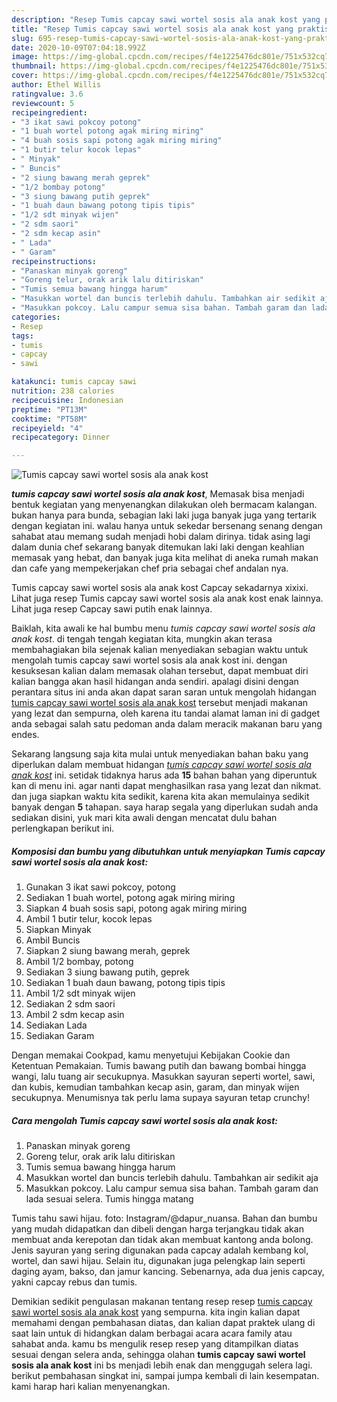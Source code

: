 ```yaml
---
description: "Resep Tumis capcay sawi wortel sosis ala anak kost yang praktis"
title: "Resep Tumis capcay sawi wortel sosis ala anak kost yang praktis"
slug: 695-resep-tumis-capcay-sawi-wortel-sosis-ala-anak-kost-yang-praktis
date: 2020-10-09T07:04:18.992Z
image: https://img-global.cpcdn.com/recipes/f4e1225476dc801e/751x532cq70/tumis-capcay-sawi-wortel-sosis-ala-anak-kost-foto-resep-utama.jpg
thumbnail: https://img-global.cpcdn.com/recipes/f4e1225476dc801e/751x532cq70/tumis-capcay-sawi-wortel-sosis-ala-anak-kost-foto-resep-utama.jpg
cover: https://img-global.cpcdn.com/recipes/f4e1225476dc801e/751x532cq70/tumis-capcay-sawi-wortel-sosis-ala-anak-kost-foto-resep-utama.jpg
author: Ethel Willis
ratingvalue: 3.6
reviewcount: 5
recipeingredient:
- "3 ikat sawi pokcoy potong"
- "1 buah wortel potong agak miring miring"
- "4 buah sosis sapi potong agak miring miring"
- "1 butir telur kocok lepas"
- " Minyak"
- " Buncis"
- "2 siung bawang merah geprek"
- "1/2 bombay potong"
- "3 siung bawang putih geprek"
- "1 buah daun bawang potong tipis tipis"
- "1/2 sdt minyak wijen"
- "2 sdm saori"
- "2 sdm kecap asin"
- " Lada"
- " Garam"
recipeinstructions:
- "Panaskan minyak goreng"
- "Goreng telur, orak arik lalu ditiriskan"
- "Tumis semua bawang hingga harum"
- "Masukkan wortel dan buncis terlebih dahulu. Tambahkan air sedikit aja"
- "Masukkan pokcoy. Lalu campur semua sisa bahan. Tambah garam dan lada sesuai selera. Tumis hingga matang"
categories:
- Resep
tags:
- tumis
- capcay
- sawi

katakunci: tumis capcay sawi 
nutrition: 238 calories
recipecuisine: Indonesian
preptime: "PT13M"
cooktime: "PT58M"
recipeyield: "4"
recipecategory: Dinner

---
```



![Tumis capcay sawi wortel sosis ala anak kost](https://img-global.cpcdn.com/recipes/f4e1225476dc801e/751x532cq70/tumis-capcay-sawi-wortel-sosis-ala-anak-kost-foto-resep-utama.jpg)

<b><i>tumis capcay sawi wortel sosis ala anak kost</i></b>, Memasak bisa menjadi bentuk kegiatan yang menyenangkan dilakukan oleh bermacam kalangan. bukan hanya para bunda, sebagian laki laki juga banyak juga yang tertarik dengan kegiatan ini. walau hanya untuk sekedar bersenang senang dengan sahabat atau memang sudah menjadi hobi dalam dirinya. tidak asing lagi dalam dunia chef sekarang banyak ditemukan laki laki dengan keahlian memasak yang hebat, dan banyak juga kita melihat di aneka rumah makan dan cafe yang mempekerjakan chef pria sebagai chef andalan nya.

Tumis capcay sawi wortel sosis ala anak kost Capcay sekadarnya xixixi. Lihat juga resep Tumis capcay sawi wortel sosis ala anak kost enak lainnya. Lihat juga resep Capcay sawi putih enak lainnya.

Baiklah, kita awali ke hal bumbu menu <i>tumis capcay sawi wortel sosis ala anak kost</i>. di tengah tengah kegiatan kita, mungkin akan terasa membahagiakan bila sejenak kalian menyediakan sebagian waktu untuk mengolah tumis capcay sawi wortel sosis ala anak kost ini. dengan kesuksesan kalian dalam memasak olahan tersebut, dapat membuat diri kalian bangga akan hasil hidangan anda sendiri. apalagi disini dengan perantara situs ini anda akan dapat saran saran untuk mengolah hidangan <u>tumis capcay sawi wortel sosis ala anak kost</u> tersebut menjadi makanan yang lezat dan sempurna, oleh karena itu tandai alamat laman ini di gadget anda sebagai salah satu pedoman anda dalam meracik makanan baru yang endes.


Sekarang langsung saja kita mulai untuk menyediakan bahan baku yang diperlukan dalam membuat hidangan <u><i>tumis capcay sawi wortel sosis ala anak kost</i></u> ini. setidak tidaknya harus ada <b>15</b> bahan bahan yang diperuntuk kan di menu ini. agar nanti dapat menghasilkan rasa yang lezat dan nikmat. dan juga siapkan waktu kita sedikit, karena kita akan memulainya sedikit banyak dengan <b>5</b> tahapan. saya harap segala yang diperlukan sudah anda sediakan disini, yuk mari kita awali dengan mencatat dulu bahan perlengkapan berikut ini.

<!--inarticleads1-->

##### Komposisi dan bumbu yang dibutuhkan untuk menyiapkan Tumis capcay sawi wortel sosis ala anak kost:

1. Gunakan 3 ikat sawi pokcoy, potong
1. Sediakan 1 buah wortel, potong agak miring miring
1. Siapkan 4 buah sosis sapi, potong agak miring miring
1. Ambil 1 butir telur, kocok lepas
1. Siapkan  Minyak
1. Ambil  Buncis
1. Siapkan 2 siung bawang merah, geprek
1. Ambil 1/2 bombay, potong
1. Sediakan 3 siung bawang putih, geprek
1. Sediakan 1 buah daun bawang, potong tipis tipis
1. Ambil 1/2 sdt minyak wijen
1. Sediakan 2 sdm saori
1. Ambil 2 sdm kecap asin
1. Sediakan  Lada
1. Sediakan  Garam


Dengan memakai Cookpad, kamu menyetujui Kebijakan Cookie dan Ketentuan Pemakaian. Tumis bawang putih dan bawang bombai hingga wangi, lalu tuang air secukupnya. Masukkan sayuran seperti wortel, sawi, dan kubis, kemudian tambahkan kecap asin, garam, dan minyak wijen secukupnya. Menumisnya tak perlu lama supaya sayuran tetap crunchy! 

<!--inarticleads2-->

##### Cara mengolah Tumis capcay sawi wortel sosis ala anak kost:

1. Panaskan minyak goreng
1. Goreng telur, orak arik lalu ditiriskan
1. Tumis semua bawang hingga harum
1. Masukkan wortel dan buncis terlebih dahulu. Tambahkan air sedikit aja
1. Masukkan pokcoy. Lalu campur semua sisa bahan. Tambah garam dan lada sesuai selera. Tumis hingga matang


Tumis tahu sawi hijau. foto: Instagram/@dapur_nuansa. Bahan dan bumbu yang mudah didapatkan dan dibeli dengan harga terjangkau tidak akan membuat anda kerepotan dan tidak akan membuat kantong anda bolong. Jenis sayuran yang sering digunakan pada capcay adalah kembang kol, wortel, dan sawi hijau. Selain itu, digunakan juga pelengkap lain seperti daging ayam, bakso, dan jamur kancing. Sebenarnya, ada dua jenis capcay, yakni capcay rebus dan tumis. 

Demikian sedikit pengulasan makanan tentang resep resep <u>tumis capcay sawi wortel sosis ala anak kost</u> yang sempurna. kita ingin kalian dapat memahami dengan pembahasan diatas, dan kalian dapat praktek ulang di saat lain untuk di hidangkan dalam berbagai acara acara family atau sahabat anda. kamu bs mengulik resep resep yang ditampilkan diatas sesuai dengan selera anda, sehingga olahan <b>tumis capcay sawi wortel sosis ala anak kost</b> ini bs menjadi lebih enak dan menggugah selera lagi. berikut pembahasan singkat ini, sampai jumpa kembali di lain kesempatan. kami harap hari kalian menyenangkan.
